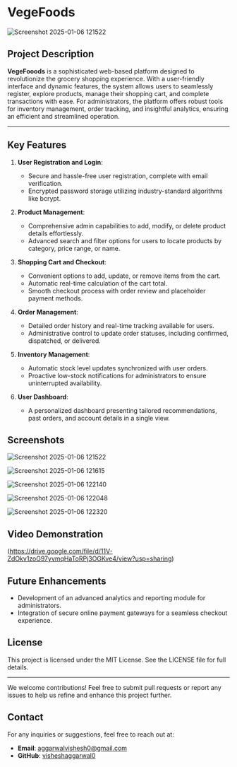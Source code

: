 # VegeFoods
![Screenshot 2025-01-06 121522](https://github.com/user-attachments/assets/980c45f7-f2fa-4e87-b322-98a908ce0721)

## Project Description
**VegeFooods** is a sophisticated web-based platform designed to revolutionize the grocery shopping experience. With a user-friendly interface and dynamic features, the system allows users to seamlessly register, explore products, manage their shopping cart, and complete transactions with ease. For administrators, the platform offers robust tools for inventory management, order tracking, and insightful analytics, ensuring an efficient and streamlined operation.

---

## Key Features
1. **User Registration and Login**:
   - Secure and hassle-free user registration, complete with email verification.
   - Encrypted password storage utilizing industry-standard algorithms like bcrypt.

2. **Product Management**:
   - Comprehensive admin capabilities to add, modify, or delete product details effortlessly.
   - Advanced search and filter options for users to locate products by category, price range, or name.

3. **Shopping Cart and Checkout**:
   - Convenient options to add, update, or remove items from the cart.
   - Automatic real-time calculation of the cart total.
   - Smooth checkout process with order review and placeholder payment methods.

4. **Order Management**:
   - Detailed order history and real-time tracking available for users.
   - Administrative control to update order statuses, including confirmed, dispatched, or delivered.

5. **Inventory Management**:
   - Automatic stock level updates synchronized with user orders.
   - Proactive low-stock notifications for administrators to ensure uninterrupted availability.

6. **User Dashboard**:
   - A personalized dashboard presenting tailored recommendations, past orders, and account details in a single view.

## Screenshots
![Screenshot 2025-01-06 121522](https://github.com/user-attachments/assets/4e237e91-892a-4b3d-a539-f947101c6ae4)

![Screenshot 2025-01-06 121615](https://github.com/user-attachments/assets/122ff5f9-f0ec-4588-820b-84133ca50f2a)

![Screenshot 2025-01-06 122140](https://github.com/user-attachments/assets/5de94adc-c8c1-4f12-83d4-ed7375de28bf)

![Screenshot 2025-01-06 122048](https://github.com/user-attachments/assets/32146d18-bcd9-49a2-ab04-03895c63e8b3)

![Screenshot 2025-01-06 122320](https://github.com/user-attachments/assets/ea18098d-55eb-4d1a-b29f-d8ee6fe05632)

## Video Demonstration
(https://drive.google.com/file/d/11V-ZdOkv1zoG97yvmqHaToRPj3OGKve4/view?usp=sharing)

## Future Enhancements
- Development of an advanced analytics and reporting module for administrators.
- Integration of secure online payment gateways for a seamless checkout experience.

## License
This project is licensed under the MIT License. See the LICENSE file for full details.

---
We welcome contributions! Feel free to submit pull requests or report any issues to help us refine and enhance this project further.

## Contact
For any inquiries or suggestions, feel free to reach out at:
- **Email**: aggarwalvishesh0@gmail.com 
- **GitHub**: [visheshaggarwal0](https://github.com/visheshaggarwal0)



